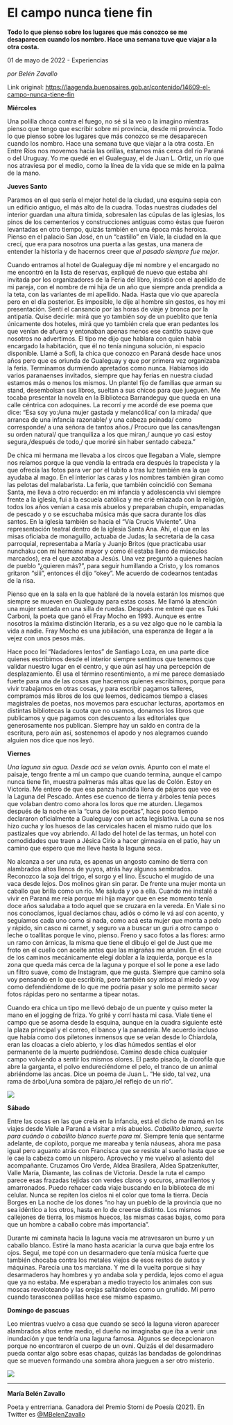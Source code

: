 # El campo nunca tiene fin

**Todo lo que pienso sobre los lugares que más conozco se me desaparecen cuando los nombro. Hace una semana tuve que viajar a la otra costa.**

01 de mayo de 2022 - Experiencias

_por Belén Zavallo_

Link original: https://laagenda.buenosaires.gob.ar/contenido/14609-el-campo-nunca-tiene-fin



**Miércoles**




Una polilla choca contra el fuego, no sé si la veo o la imagino mientras pienso que tengo que escribir sobre mi provincia, desde mi provincia. Todo lo que pienso sobre los lugares que más conozco se me desaparecen cuando los nombro. Hace una semana tuve que viajar a la otra costa. En Entre Ríos nos movemos hacia las orillas, estamos más cerca del río Paraná o del Uruguay. Yo me quedé en el Gualeguay, el de Juan L. Ortiz, un río que nos atraviesa por el medio, como la línea de la vida que se mide en la palma de la mano.




**Jueves Santo**




Paramos en el que sería el mejor hotel de la ciudad, una esquina sepia con un edificio antiguo, el más alto de la cuadra. Todas nuestras ciudades del interior guardan una altura tímida, sobresalen las cúpulas de las iglesias, los pinos de los cementerios y construcciones antiguas como éstas que fueron levantadas en otro tiempo, quizás también en una época más heroica. Pienso en el palacio San José, en un “castillo” en Viale, la ciudad en la que crecí, que era para nosotros una puerta a las gestas, una manera de entender la historia y de hacernos creer que *el pasado siempre fue mejor*.




Cuando entramos al hotel de Gualeguay dije mi nombre y el encargado no me encontró en la lista de reservas, expliqué de nuevo que estaba ahí invitada por los organizadores de la Feria del libro, insistió con el apellido de mi pareja, con el nombre de mi hija de un año que siempre anda prendida a la teta, con las variantes de mi apellido. Nada. Hasta que vio que aparecía pero en el día posterior. Es imposible, le dije al hombre sin gestos, es hoy mi presentación. Sentí el cansancio por las horas de viaje y bronca por la antipatía. Quise decirle: mirá que yo también soy de un pueblito que tenía únicamente dos hoteles, mirá que yo también creía que eran pedantes los que venían de afuera y entonaban apenas menos ese cantito suave que nosotros no advertimos. El tipo me dijo que hablara con quien había encargado la habitación, que él no tenía ninguna solución, ni espacio disponible. Llamé a Sofi, la chica que conozco en Paraná desde hace unos años pero que es oriunda de Gualeguay y que por primera vez organizaba la feria. Terminamos durmiendo apretados como nunca. Habíamos ido varios paranaenses invitados, siempre que hay ferias en nuestra ciudad estamos más o menos los mismos. Un plantel fijo de familias que arman su stand, desembolsan sus libros, sueltan a sus chicos para que jueguen. Me tocaba presentar la novela en la Biblioteca Barrandeguy que queda en una calle céntrica con adoquines. La recorrí y me acordé de ese poema que dice: “Esa soy yo:/una mujer gastada y melancólica/ con la mirada/ que arranca de una infancia razonable/ y una cabeza peinada/ como corresponde/ a una señora de tantos años./ Procuro que las canas/tengan su orden natural/ que tranquiliza a los que miran,/ aunque yo casi estoy segura,/después de todo,/ que moriré sin haber sentado cabeza.”




De chica mi hermana me llevaba a los circos que llegaban a Viale, siempre nos reíamos porque la que vendía la entrada era después la trapecista y la que ofrecía las fotos para ver por el tubito a tras luz también era la que ayudaba al mago. En el interior las caras y los nombres también giran como las pelotas del malabarista. La feria, que también coincidió con Semana Santa, me lleva a otro recuerdo: en mi infancia y adolescencia viví siempre frente a la iglesia, fui a la escuela católica y me crié enlazada con la religión, todos los años venían a casa mis abuelos y preparaban chupín, empanadas de pescado y o se escuchaba música más que sacra durante los días santos. En la iglesia también se hacía el “Vía Crucis Viviente”. Una representación teatral dentro de la iglesia Santa Ana. Ahí, el que en las misas oficiaba de monaguillo, actuaba de Judas; la secretaria de la casa parroquial, representaba a María y Juanjo Britos (que practicaba usar nunchaku con mi hermano mayor y como él estaba lleno de músculos marcados), era el que azotaba a Jesús. Una vez preguntó a quienes hacían de pueblo “¿quieren más?”, para seguir humillando a Cristo, y los romanos gritaron “siii”, entonces él dijo “okey”. Me acuerdo de codearnos tentadas de la risa.




Pienso que en la sala en la que hablaré de la novela estarán los mismos que siempre se mueven en Gualeguay para estas cosas. Me llamó la atención una mujer sentada en una silla de ruedas. Después me enteré que es Tuki Carboni, la poeta que ganó el Fray Mocho en 1993. Aunque es entre nosotros la máxima distinción literaria, es a su vez algo que no le cambia la vida a nadie. Fray Mocho es una jubilación, una esperanza de llegar a la vejez con unos pesos más.




Hace poco leí “Nadadores lentos” de Santiago Loza, en una parte dice quienes escribimos desde el interior siempre sentimos que tenemos que validar nuestro lugar en el centro, y que aún así hay una percepción de desplazamiento. Él usa el término resentimiento, a mí me parece demasiado fuerte para una de las cosas que hacemos quienes escribimos, porque para vivir trabajamos en otras cosas, y para escribir pagamos talleres, compramos más libros de los que leemos, dedicamos tiempo a clases magistrales de poetas, nos movemos para escuchar lecturas, aportamos en distintas bibliotecas la cuota que no usamos, donamos los libros que publicamos y que pagamos con descuento a las editoriales que generosamente nos publican. Siempre hay un saldo en contra de la escritura, pero aún así, sostenemos el apodo y nos alegramos cuando alguien nos dice que nos leyó.




**Viernes**




*Una laguna sin agua. Desde acá se veían ovnis.* Apunto con el mate el paisaje, tengo frente a mí un campo que cuando termina, aunque el campo nunca tiene fin, muestra palmeras más altas que las de Colón. Estoy en Victoria. Me entero de que esa panza hundida llena de pájaros que veo es la Laguna del Pescado. Antes ese cuenco de tierra y árboles tenía peces que volaban dentro como ahora los loros que me aturden. Llegamos después de la noche en la “cuna de los poetas”, hace poco tiempo declararon oficialmente a Gualeguay con un acta legislativa. La cuna se nos hizo cucha y los huesos de las cervicales hacen el mismo ruido que los pastizales que voy abriendo. Al lado del hotel de las termas, un hotel con comodidades que traen a Jésica Cirio a hacer gimnasia en el patio, hay un camino que espero que me lleve hasta la laguna seca.




No alcanza a ser una ruta, es apenas un angosto camino de tierra con alambrados altos llenos de yuyos, atrás hay algunos sembrados. Reconozco la soja del trigo, el sorgo y el lino. Escucho el mugido de una vaca desde lejos. Dos molinos giran sin parar. De frente una mujer monta un caballo que brilla como un río. Me saluda y yo a ella. Cuando me instalé a vivir en Paraná me reía porque mi hija mayor que en ese momento tenía doce años saludaba a todo aquel que se cruzara en la vereda. En Viale si no nos conocíamos, igual decíamos chau, adiós o cómo le vá así con acento, y seguíamos cada uno como si nada, como acá esta mujer que monta a pelo y rápido, sin casco ni carnet, y seguro va a buscar un gurí a otro campo o leche o toallitas porque le vino, pienso. Freno y saco fotos a las flores: armo un ramo con árnicas, la misma que tiene el dibujo el gel de Just que me froto en el cuello con aceite antes que las migrañas me anulen. En el cruce de los caminos mecánicamente elegí doblar a la izquierda, porque es la zona que queda más cerca de la laguna y porque el sol le pone a ese lado un filtro suave, como de Instagram, que me gusta. Siempre que camino sola voy pensando en lo que escribiría, pero también soy arisca al miedo y voy como defendiéndome de lo que me podría pasar y solo me permito sacar fotos rápidas pero no sentarme a tipear notas.




Cuando era chica un tipo me llevó debajo de un puente y quiso meter la mano en el jogging de friza. Yo grité y corrí hasta mi casa. Viale tiene el campo que se asoma desde la esquina, aunque en la cuadra siguiente esté la plaza principal y el correo, el banco y la panadería. Me acuerdo incluso que había como dos piletones inmensos que se veían desde lo Chiardola, eran las cloacas a cielo abierto, y los días húmedos sentías el olor permanente de la muerte pudriéndose. Camino desde chica cualquier campo volviendo a sentir los mismos olores. El pasto pisado, la clorofila que abre la garganta, el polvo endureciéndome el pelo, el tranco de un animal abriéndome las ancas. Dice un poema de Juan L. “He sido, tal vez, una rama de árbol,/una sombra de pájaro,/el reflejo de un río”.




![](https://cdn.feater.me/files/images/216755/c681a9d2-1ab0-4682-8831-ce4a8108b411.jpg)




**Sábado**




Entre las cosas en las que creía en la infancia, está el dicho de mamá en los viajes desde Viale a Paraná a visitar a mis abuelos. *Caballito blanco, suerte para cuándo o caballito blanco suerte para mí.* Siempre tenía que sentarme adelante, de copiloto, porque me mareaba y tenía náuseas, ahora me pasa igual pero aguanto atrás con Francisca que se resiste al sueño hasta que se le cae la cabeza como un níspero. Aprovecho y me vuelvo al asiento del acompañante. Cruzamos Oro Verde, Aldea Brasilera, Aldea Spatzenkutter, Valle María, Diamante, las colinas de Victoria. Desde la ruta el campo parece esas frazadas tejidas con verdes claros y oscuros, amarillentos y amarronados. Puedo rehacer cada viaje buscando en la biblioteca de mi celular. Nunca se repiten los cielos ni el color que toma la tierra. Decía Borges en La noche de los dones “no hay un pueblo de la provincia que no sea idéntico a los otros, hasta en lo de creerse distinto. Los mismos callejones de tierra, los mismos huecos, las mismas casas bajas, como para que un hombre a caballo cobre más importancia”.




Durante mi caminata hacia la laguna vacía me atravesaron un burro y un caballo blanco. Estiré la mano hasta acariciar la curva que baja entre los ojos. Seguí, me topé con un desarmadero que tenía música fuerte que también chocaba contra los metales viejos de esos restos de autos y máquinas. Parecía una tos marciana. Y me di la vuelta porque si hay desarmaderos hay hombres y yo andaba sola y perdida, lejos como el agua que ya no estaba. Me esperaban a medio trayecto los animales con sus moscas revoloteando y las orejas saltándoles como un gruñido. Mi perro cuando tarasconea polillas hace ese mismo espasmo.




**Domingo de pascuas**




Leo mientras vuelvo a casa que cuando se secó la laguna vieron aparecer alambrados altos entre medio, el dueño no imaginaba que iba a venir una inundación y que tendría una laguna famosa. Algunos se decepcionaron porque no encontraron el cuerpo de un ovni. Quizás el del desarmadero pueda contar algo sobre esas chapas, quizás las bandadas de golondrinas que se mueven formando una sombra ahora jueguen a ser otro misterio.




[![](https://img.youtube.com/vi/_m0bI82Rz_k/0.jpg)](https://www.youtube.com/watch?v=_m0bI82Rz_k)




---




**María Belén Zavallo**




Poeta y entrerriana. Ganadora del Premio Storni de Poesía (2021). En Twitter es [@MBelenZavallo](https://twitter.com/MBelenZavallo)



